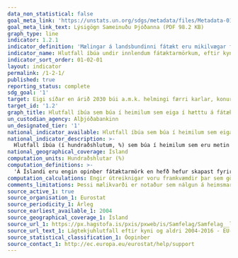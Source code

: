 ```yaml
---
data_non_statistical: false
goal_meta_link: 'https://unstats.un.org/sdgs/metadata/files/Metadata-01-02-01.pdf '
goal_meta_link_text: Lýsigögn Sameinuðu Þjóðanna (PDF 98.2 KB)
graph_type: line
indicator: 1.2.1
indicator_definition: 'Mælingar á landsbundinni fátækt eru mikilvægar fyrir innlenda stefnumótun. Landsbundin fátæktarmörk eru notuð til að fá nákvæmari mat á fátækt sem samrýmist efnahagslegum og félagslegum aðstæðum í hverju landi fyrir sig, en eru ekki ætluð fyrir alþjóðlegan samanburð á fátæktarmörkum.'
indicator_name: Hlutfall íbúa undir innlendum fátæktarmörkum, eftir kyni og aldri.
indicator_sort_order: 01-02-01
layout: indicator
permalink: /1-2-1/
published: true
reporting_status: complete
sdg_goal: '1'
target: Eigi síðar en árið 2030 búi a.m.k. helmingi færri karlar, konur og börn, óháð aldri, við fátækt eins og hún er skilgreind í hverju landi.
target_id: '1.2'
graph_title: Hlutfall íbúa sem búa í heimilum sem eiga í hætttu á fátækt, eftir kyni og aldri
un_custodian_agency: Alþjóðabankinn
un_designated_tier: '1'
national_indicator_available: Hlutfall íbúa sem búa í heimilum sem eiga í hætttu á fátækt, eftir kyni og aldri
national_indicator_description: >-
  Hlutfall íbúa (í hundraðshlutum, %) sem búa í heimilum sem eru metin vera í hættu á fátækt í innlendu samhengi. Mælingar á landsbundinni fátækt eru mikilvægar fyrir innlenda stefnumótun. Landsbundin fátæktarmörk eru notuð til að fá nákvæmari mat á fátækt sem samrýmist efnahagslegum og félagslegum aðstæðum í hverju landi fyrir sig, en eru ekki ætluð fyrir alþjóðlegan samanburð á fátæktarmörkum.'
national_geographical_coverage: Ísland
computation_units: Hundraðshlutar (%)
computation_definitions: >-
  'Á Íslandi eru engin opinber fátæktarmörk en hefð hefur skapast fyrir því að horfa til lágtekjumarka sem eru skilgreind sem tekjur undir 60% af miðgildi ráðstöfunartekna allra íbúa landsins á ársgrundvelli. Sú mæling endurspeglar einkum þá hugmynd að fátækt sé afstæð, þ.e. að fátækt sé skortur eða útilokun sem leiðir af lágum tekjum og að fólk undir ofangreindum mörkum hafi þannig ekki nægar bjargir til að njóta þeirra lífsgæða sem teljast eðlileg í því samfélagi sem það býr.'
computation_calculations: Engir útreiknigar voru framkvæmdir þar sem gögn lágu þegar fyrir.
comments_limitations: Þessi mælikvarði er notaður sem nálgun á heimsmarkmiðamælikvarða Sameinuðu Þjóðanna. Þar sem því má við komast er unnið að því að finna eða þróa Íslensk gögn til að uppfylla forskrifa Sameinuðu Þjóðanna. Þessi mælikvarði var fundinn í samstarfi við málefnasérfræðinga.
source_active_1: true
source_organisation_1: Eurostat
source_periodicity_1: Árleg
source_earliest_available_1: 2004
source_geographical_coverage_1: Ísland
source_url_1: https://px.hagstofa.is/pxis/pxweb/is/Samfelag/Samfelag__launogtekjur__3_tekjur__3_tekjur_lagtekjuhlutfall/LIF01130.px
source_url_text_1: Lágtekjuhlutfall eftir kyni og aldri 2004-2016 - EU-SILC könnun
source_statistical_classification_1: Óopinber
source_contact_1: http://ec.europa.eu/eurostat/help/support
---
```

